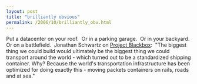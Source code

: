 ```yaml
---
layout: post
title: "brilliantly obvious"
permalink: /2006/10/brilliantly_obv.html
---
```


Put a datacenter on your roof.  Or in a parking garage.  Or in your backyard.  Or on a battlefield.  Jonathan Schwartz on [Project Blackbox](http://blogs.sun.com/jonathan/entry/a_logical_end_point):  "The biggest thing we could build would ultimately be the biggest thing we could transport around the world - which turned out to be a standardized shipping container. Why? Because the world's transportation infrastructure has been optimized for doing exactly this - moving packets containers on rails, roads and at sea."